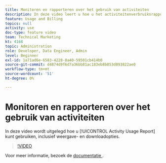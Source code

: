 ```yaml
---
title: Monitoren en rapporteren over het gebruik van activiteiten
description: In deze video leert u hoe u het activiteitenverbruiksrapport kunt gebruiken, inclusief weergave- en downloadopties.
feature: Usage and Billing
topics: null
activity: use
doc-type: feature video
team: Technical Marketing
kt: 4168
topic: Administration
role: Developer, Data Engineer, Admin
level: Beginner
exl-id: 1a71ad6e-6583-4228-8a40-59501cb414b0
source-git-commit: d4874d9f6d7a36bb81ac183eb8b853d893822ae0
workflow-type: tm+mt
source-wordcount: '51'
ht-degree: 0%

---
```


# Monitoren en rapporteren over het gebruik van activiteiten

In deze video wordt uitgelegd hoe u [!UICONTROL Activity Usage Report] kunt gebruiken, inclusief weergave- en downloadopties.

>[!VIDEO](https://video.tv.adobe.com/v/31443/?quality=12)

Voor meer informatie, bezoek de [ documentatie ](https://experienceleague.adobe.com/docs/audience-manager/user-guide/features/administration/activity-usage-reporting.html?lang=nl-NL).
